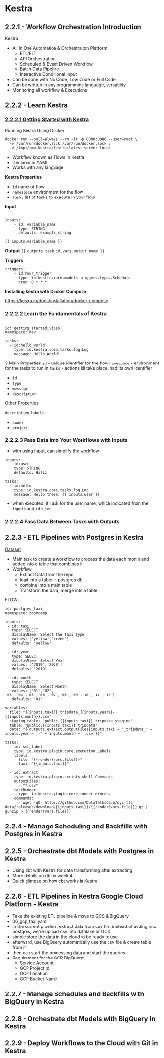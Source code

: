 # Kestra

## 2.2.1 - Workflow Orchestration Introduction

Kestra
- All in One Automation & Orchestration Platform
    - ETL/ELT
    - API Orchestration
    - Scheduled & Event Driven Workflow
    - Batch Data Pipeline
    - Interactive Conditional Input
- Can be done with No Code, Low Code or Full Code
- Can be written in any programming language, versatility
- Monitoring all workflow & Executions

## 2.2.2 - Learn Kestra

### [2.2.2.1 Getting Started with Kestra](https://www.youtube.com/watch?v=a2BZ7vOihjg)

Running Kestra Using Docker

```docker
docker run --pull=always --rm -it -p 8080:8080 --user=root \
  -v /var/run/docker.sock:/var/run/docker.sock \
  -v /tmp:/tmp kestra/kestra:latest server local
```

- Workflow known as Flows in Kestra
- Declared in YAML
- Works with any language

**Kestra Properties**
- ```id``` name of flow
- ```namespace``` environment for the flow
- ```tasks``` list of tasks to execute in your flow

**Input**
```kestra

inputs:
    - id: variable_name
      type: STRING
      defaults: example_string

{{ inputs.variable_name }}
```
**Output**
```{{ outputs.task_id.vars.output_name }}```

**Triggers**

```kestra
triggers:
    - id:hour_trigger
      type: io.kestra.core.models.triggers.types.Schedule
      cron: 0 * * *
```
**Installing Kestra with Docker Compose**

https://kestra.io/docs/installation/docker-compose


### 2.2.2.2 Learn the Fundamentals of Kestra

```kestra

id: getting_started_video
namespace: dev

tasks:
  - id:hello_world
    type: io.kestra.core.tasks.log.Log
    message: Hello World!
```
3 Main Properties 
```id``` - unique identifier for the flow
```namespace``` - environment for the tasks to run in
```tasks``` - actions itll take place, had its own identifier
  - ```id```
  - ```type```
  - ```message```
  - ```description```

Other Properties

```description```
```labels```
  - ```owner```
  - ```project```


### 2.2.2.3 Pass Data Into Your Workflows with Inputs

- with using input, can simplify the workflow

```kestra
inputs:
  - id:user
    type: STRING
    defaults: Hafiz

tasks:
  - id:hello
    type: io.kestra.core.tasks.log.Log
    message: Hello there, {{ inputs.user }}
```
- when executed, itll ask for the user name, which indicated from the ```inputs``` and ```id:user```

### 2.2.2.4 Pass Data Between Tasks with Outputs

## 2.2.3 - ETL Pipelines with Postgres in Kestra

[Dataset](https://github.com/DataTalksClub/nyc-tlc-data/releases)
- Main task to create a workflow to process the data each month and added into a table that combines it
- Workflow
  - Extract Data from the repo
  - load into a table in postgres db
  - combine into a main table
  - Transform the data, merge into a table

FLOW

```kestra
id: postgres_taxi
namespace: zoomcamp

inputs:
 - id: taxi
   type: SELECT
   displayName: Select the Taxi Type
   values: ['yellow','green']
   defaults: 'yellow'

 - id: year
   type: SELECT
   displayName: Select Year
   values: ['2019','2020']
   defaults: '2019'

 - id: month
   type: SELECT
   displayName: Select Month
   values: ['01','02', '03','04','05','06','07','08','09','10','11','12']
   defaults: '01'

variables:
  file: "{{inputs.taxi}}_tripdata_{{inputs.year}}-{{inputs.month}}.csv"
  staging_table: "public.{{inputs.taxi}}_tripdata_staging"
  table: "public.{{inputs.taxi}}_tripdata"
  data: "{{outputs.extract.outputFiles[inputs.taxi ~ '_tripdata_' ~ inputs.year ~ '-' ~ inputs.month ~ '.csv'}}"

tasks:
  - id: set_label
    type: io.kestra.plugin.core.execution.Labels
    labels:
      file: "{{render(vars.file)}}"
      taxi: "{{inputs.taxi}}"

  - id: extract
    type: io.kestra.plugin.scripts.shell.Commands
    outputFiles:
      - "*.csv"
    taskRunner:
      type: io.kestra.plugin.core.runner.Process
    commands:
      - wget -qO- https://github.com/DataTalksClub/nyc-tlc-data/releases/download/{{inputs.taxi}}/{{render(vars.file)}}.gz | gunzip > {{render(vars.file)}}
```


## 2.2.4 - Manage Scheduling and Backfills with Postgres in Kestra
## 2.2.5 - Orchestrate dbt Models with Postgres in Kestra

- Using dbt with Kestra for data transforming after extracting
- More details on dbt in week 4
- Quick glimpse on how cbt works in Kestra


## 2.2.6 - ETL Pipelines in Kestra Google Cloud Platform - Kestra

- Take the existing ETL pipeline & move to GCS & BigQuery
- 06_gcp_taxi.yaml
- in the current pipeline, extract data from csv file, instead of adding into postgres, we're upload csv into datalake or GCS
- simple store the data in the cloud to be ready to use
- afterward, use BigQuery automatically use the csv file & create table from it 
- then can start the processing data and start the queries 
- Requirement for the GCP BigQuery:
  - Service Account
  - GCP Project Id
  - GCP Location
  - GCP Bucket Name 

## 2.2.7 - Manage Schedules and Backfills with BigQuery in Kestra
## 2.2.8 - Orchestrate dbt Models with BigQuery in Kestra
## 2.2.9 - Deploy Workflows to the Cloud with Git in Kestra